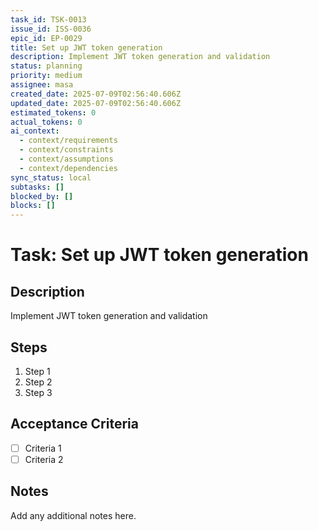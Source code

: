 ```yaml
---
task_id: TSK-0013
issue_id: ISS-0036
epic_id: EP-0029
title: Set up JWT token generation
description: Implement JWT token generation and validation
status: planning
priority: medium
assignee: masa
created_date: 2025-07-09T02:56:40.606Z
updated_date: 2025-07-09T02:56:40.606Z
estimated_tokens: 0
actual_tokens: 0
ai_context:
  - context/requirements
  - context/constraints
  - context/assumptions
  - context/dependencies
sync_status: local
subtasks: []
blocked_by: []
blocks: []
---
```


# Task: Set up JWT token generation

## Description
Implement JWT token generation and validation

## Steps
1. Step 1
2. Step 2
3. Step 3

## Acceptance Criteria
- [ ] Criteria 1
- [ ] Criteria 2

## Notes
Add any additional notes here.
